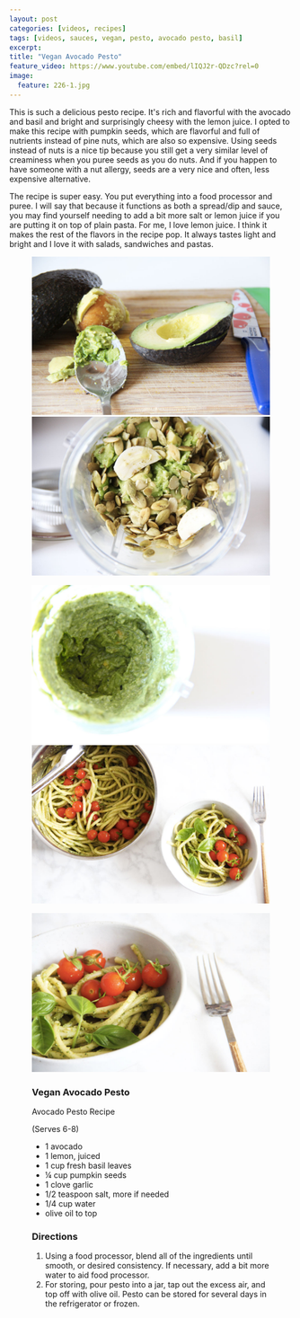 ```yaml
---
layout: post
categories: [videos, recipes]
tags: [videos, sauces, vegan, pesto, avocado pesto, basil]
excerpt: 
title: "Vegan Avocado Pesto"
feature_video: https://www.youtube.com/embed/lIQJ2r-QDzc?rel=0
image:
  feature: 226-1.jpg
---
```


This is such a delicious pesto recipe.  It's rich and flavorful with the avocado and basil and bright and surprisingly cheesy with the lemon juice.  I opted to make this recipe with pumpkin seeds, which are flavorful and full of nutrients instead of pine nuts, which are also so expensive.  Using seeds instead of nuts is a nice tip because you still get a very similar level of creaminess when you puree seeds as you do nuts.  And if you happen to have someone with a nut allergy, seeds are a very nice and often, less expensive alternative.

The recipe is super easy.  You put everything into a food processor and puree.  I will say that because it functions as both a spread/dip and sauce, you may find yourself needing to add a bit more salt or lemon juice if you are putting it on top of plain pasta.  For me, I love lemon juice.  I think it makes the rest of the flavors in the recipe pop.  It always tastes light and bright and I love it with salads, sandwiches and pastas.

<figure class="half">
<img src="/images/226-2.jpg">
<img src="/images/226-3.jpg">
</figure>

<figure class="half">
<img src="/images/226-5.jpg">
<img src="/images/226-6.jpg">
</figure>

<figure>
    <img src="/images/226-7.jpg">
</figure>

<figure class="ingredients" markdown="1">

### Vegan Avocado Pesto

Avocado Pesto Recipe

(Serves 6-8)

- 1 avocado
- 1 lemon, juiced
- 1 cup fresh basil leaves 
- ¼ cup pumpkin seeds
- 1 clove garlic
- 1/2 teaspoon salt, more if needed
- 1/4 cup water
- olive oil to top


</figure>

<figure class="directions" markdown="1">

### Directions

1. Using a food processor, blend all of the ingredients until smooth, or desired consistency.  If necessary, add a bit more water to aid food processor.
2. For storing, pour pesto into a jar, tap out the excess air, and top off with olive oil.  Pesto can be stored for several days in the refrigerator or frozen.
</figure>
